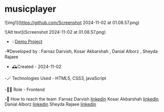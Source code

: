 # musicplayer

![img1](https://github.com/Screenshot 2024-11-02 at 01.08.57.png)


![Alt text](Screenshot 2024-11-02 at 01.08.57.png)


- 💡[Demo Project](https://sheydarj.github.io/musicplayer2/)

-💗Developed by : Farnaz Darvish, Kosar Akbarshah , Danial Alborz , Sheyda Rajaee

- 🕰️Created - 2024-11-02

-🪄 Technologies Used - HTML5, CSS3, javaScript

-👩‍💻 Role - Frontend 

-💭 How to reach the team :Farnaz Darvish [linkedin](https://www.linkedin.com/in/farnaz-darvish/)
Kosar Akbarshah [linkedin](https://www.linkedin.com/in/tara-akbarshah-22102b1b6/)
Danial Alborz [linkedin](https://www.linkedin.com/in/danialalborz/)
Sheyda Rajaee [linkedin](https://www.linkedin.com/in/sheyda-rajaee-94159331b)
